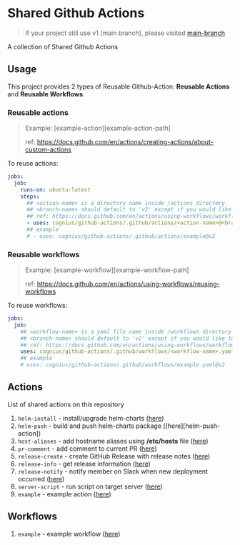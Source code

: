 # Shared Github Actions

> If your project still use v1 (main branch),
> please visited [main-branch](https://github.com/cognius/github-actions/tree/main)

A collection of Shared Github Actions

## Usage

This project provides 2 types of Reusable Github-Action:
**Reusable Actions** and **Reusable Workflows**.

### Reusable actions

> Example: [example-action][example-action-path]
> 
> ref: https://docs.github.com/en/actions/creating-actions/about-custom-actions

To reuse actions:

```yaml
jobs:
  job:
    runs-on: ubuntu-latest
    steps:
      ## <action-name> is a directory name inside /actions directory
      ## <branch-name> should default to 'v2' except if you would like to test your working actions
      ## ref: https://docs.github.com/en/actions/using-workflows/workflow-syntax-for-github-actions#example-using-a-public-action-in-a-subdirectory
      - uses: cognius/github-actions/.github/actions/<action-name>@<branch-name>
      ## example
      # - uses: cognius/github-actions/.github/actions/example@v2
```

### Reusable workflows

> Example: [example-workflow][example-workflow-path]
> 
> ref: https://docs.github.com/en/actions/using-workflows/reusing-workflows

To reuse workflows:

```yaml
jobs:
  job:
    ## <workflow-name> is a yaml file name inside /workflows directory
    ## <branch-name> should default to 'v2' except if you would like to test your working workflow
    ## ref: https://docs.github.com/en/actions/using-workflows/workflow-syntax-for-github-actions#jobsjob_iduses
    uses: cognius/github-actions/.github/workflows/<workflow-name>.yaml@<branch-name>
    ## example
    # uses: cognius/github-actions/.github/workflows/example.yaml@v2
```

## Actions

List of shared actions on this repository

1. `helm-install` - install/upgrade helm-charts ([here][helm-install-action])
2. `helm-push` - build and push helm-charts package ([here][helm-push-action])
3. `host-aliases` - add hostname aliases using **/etc/hosts** file ([here][host-aliases-action])
4. `pr-comment` - add comment to current PR ([here][pr-comment-action])
5. `release-create` - create GitHub Release with release notes ([here][release-create-action])
6. `release-info` - get release information ([here][release-info-action])
7. `release-notify` - notify member on Slack when new deployment occurred ([here][release-notify-action])
8. `server-script` - run script on target server ([here][server-script-action])
9. `example` - example action ([here][example-action])

[helm-install-action]: ./.github/actions/helm-install/README.md
[helm-install-action]: ./.github/actions/helm-push/README.md
[host-aliases-action]: ./.github/actions/host-aliases/README.md
[pr-comment-action]: ./.github/actions/pr-comment/README.md
[release-create-action]: ./.github/actions/release-create/README.md
[release-info-action]: ./.github/actions/release-info/README.md
[release-notify-action]: ./.github/actions/release-notify/README.md
[server-script-action]: ./.github/actions/server-script/README.md
[example-action]: ./.github/actions/example/README.md

## Workflows

1. `example` - example workflow ([here][example-workflow])

[example-workflow]: ./.github/workflows/README.md
